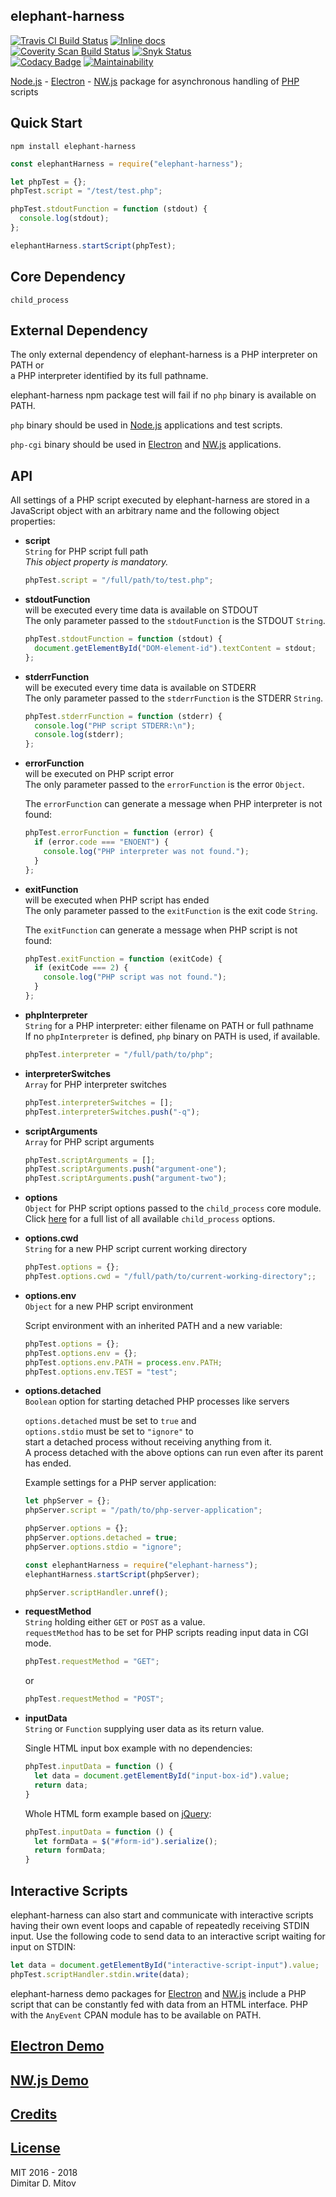 elephant-harness
--------------------------------------------------------------------------------
[![Travis CI Build Status](https://travis-ci.org/ddmitov/elephant-harness.svg?branch=master)](https://travis-ci.org/ddmitov/elephant-harness)
[![Inline docs](http://inch-ci.org/github/ddmitov/elephant-harness.svg?branch=master)](http://inch-ci.org/github/ddmitov/elephant-harness)  
[![Coverity Scan Build Status](https://scan.coverity.com/projects/11338/badge.svg)](https://scan.coverity.com/projects/ddmitov-elephant-harness)
[![Snyk Status](https://snyk.io/test/github/ddmitov/elephant-harness/badge.svg)](https://snyk.io/test/github/ddmitov/elephant-harness)  
[![Codacy Badge](https://api.codacy.com/project/badge/Grade/74d599477f164e13af8e3a03de20a1bf)](https://www.codacy.com/app/ddmitov/elephant-harness?utm_source=github.com&amp;utm_medium=referral&amp;utm_content=ddmitov/elephant-harness&amp;utm_campaign=Badge_Grade)
[![Maintainability](https://api.codeclimate.com/v1/badges/f728110055011b195a4d/maintainability)](https://codeclimate.com/github/ddmitov/elephant-harness/maintainability)

[Node.js](http://nodejs.org/) - [Electron](http://electron.atom.io/) - [NW.js](http://nwjs.io/) package for asynchronous handling of [PHP](http://php.net/) scripts

## Quick Start
``npm install elephant-harness``  

```javascript
const elephantHarness = require("elephant-harness");

let phpTest = {};
phpTest.script = "/test/test.php";

phpTest.stdoutFunction = function (stdout) {
  console.log(stdout);
};

elephantHarness.startScript(phpTest);
```

## Core Dependency
``child_process``

## External Dependency
The only external dependency of elephant-harness is a PHP interpreter on PATH or  
a PHP interpreter identified by its full pathname.  

elephant-harness npm package test will fail if no ``php`` binary is available on PATH.  

``php`` binary should be used in [Node.js](http://nodejs.org/) applications and test scripts.  

``php-cgi`` binary should be used in [Electron](http://electron.atom.io/) and [NW.js](http://nwjs.io/) applications.

## API
All settings of a PHP script executed by elephant-harness are stored in a JavaScript object with an arbitrary name and the following object properties:  

* **script**  
  ``String`` for PHP script full path  
  *This object property is mandatory.*  

  ```javascript
  phpTest.script = "/full/path/to/test.php";
  ```

* **stdoutFunction**  
  will be executed every time data is available on STDOUT  
  The only parameter passed to the ``stdoutFunction`` is the STDOUT ``String``.  

  ```javascript
  phpTest.stdoutFunction = function (stdout) {
    document.getElementById("DOM-element-id").textContent = stdout;
  };
  ```

* **stderrFunction**  
  will be executed every time data is available on STDERR  
  The only parameter passed to the ``stderrFunction`` is the STDERR ``String``.  

  ```javascript
  phpTest.stderrFunction = function (stderr) {
    console.log("PHP script STDERR:\n");
    console.log(stderr);
  };
  ```

* **errorFunction**  
  will be executed on PHP script error  
  The only parameter passed to the ``errorFunction`` is the error ``Object``.  

  The ``errorFunction`` can generate a message when PHP interpreter is not found:  

  ```javascript
  phpTest.errorFunction = function (error) {
    if (error.code === "ENOENT") {
      console.log("PHP interpreter was not found.");
    }
  };
  ```

* **exitFunction**  
  will be executed when PHP script has ended  
  The only parameter passed to the ``exitFunction`` is the exit code ``String``.  

  The ``exitFunction`` can generate a message when PHP script is not found:  

  ```javascript
  phpTest.exitFunction = function (exitCode) {
    if (exitCode === 2) {
      console.log("PHP script was not found.");
    }
  };
  ```

* **phpInterpreter**  
  ``String`` for a PHP interpreter: either filename on PATH or full pathname  
  If no ``phpInterpreter`` is defined, ``php`` binary on PATH is used, if available.  

  ```javascript
  phpTest.interpreter = "/full/path/to/php";
  ```

* **interpreterSwitches**  
  ``Array`` for PHP interpreter switches  

  ```javascript
  phpTest.interpreterSwitches = [];
  phpTest.interpreterSwitches.push("-q");
  ```

* **scriptArguments**  
  ``Array`` for PHP script arguments  

  ```javascript
  phpTest.scriptArguments = [];
  phpTest.scriptArguments.push("argument-one");
  phpTest.scriptArguments.push("argument-two");
  ```

* **options**  
  ``Object`` for PHP script options passed to the ``child_process`` core module.  
  Click [here](https://nodejs.org/api/child_process.html#child_process_child_process_spawn_command_args_options) for a full list of all available ``child_process`` options.

* **options.cwd**  
  ``String`` for a new PHP script current working directory  

  ```javascript
  phpTest.options = {};
  phpTest.options.cwd = "/full/path/to/current-working-directory";;
  ```

* **options.env**  
  ``Object`` for a new PHP script environment  

  Script environment with an inherited PATH and a new variable:  

  ```javascript
  phpTest.options = {};
  phpTest.options.env = {};
  phpTest.options.env.PATH = process.env.PATH;
  phpTest.options.env.TEST = "test";
  ```

* **options.detached**  
  ``Boolean`` option for starting detached PHP processes like servers  

  ``options.detached`` must be set to ``true`` and  
  ``options.stdio`` must be set to ``"ignore"`` to  
  start a detached process without receiving anything from it.  
  A process detached with the above options can run even after its parent has ended.  

  Example settings for a PHP server application:  

  ```javascript
  let phpServer = {};
  phpServer.script = "/path/to/php-server-application";

  phpServer.options = {};
  phpServer.options.detached = true;
  phpServer.options.stdio = "ignore";

  const elephantHarness = require("elephant-harness");
  elephantHarness.startScript(phpServer);

  phpServer.scriptHandler.unref();
  ```

* **requestMethod**  
  ``String`` holding either ``GET`` or ``POST`` as a value.  
  ``requestMethod`` has to be set for PHP scripts reading input data in CGI mode.  

  ```javascript
  phpTest.requestMethod = "GET";
  ```
  or  
  ```javascript
  phpTest.requestMethod = "POST";
  ```

* **inputData**  
  ``String`` or ``Function`` supplying user data as its return value.  

  Single HTML input box example with no dependencies:  

  ```javascript
  phpTest.inputData = function () {
    let data = document.getElementById("input-box-id").value;
    return data;
  }
  ```

  Whole HTML form example based on [jQuery](https://jquery.com/):  

  ```javascript
  phpTest.inputData = function () {
    let formData = $("#form-id").serialize();
    return formData;
  }
  ```

## Interactive Scripts
elephant-harness can also start and communicate with interactive scripts having their own event loops and capable of repeatedly receiving STDIN input. Use the following code to send data to an interactive script waiting for input on STDIN:

```javascript
let data = document.getElementById("interactive-script-input").value;
phpTest.scriptHandler.stdin.write(data);
```

elephant-harness demo packages for [Electron](https://www.npmjs.com/package/elephant-harness-demo-electron) and [NW.js](https://www.npmjs.com/package/elephant-harness-demo-nwjs) include a PHP script that can be constantly fed with data from an HTML interface. PHP with the ``AnyEvent`` CPAN module has to be available on PATH.  

## [Electron Demo](https://www.npmjs.com/package/elephant-harness-demo-electron)

## [NW.js Demo](https://www.npmjs.com/package/elephant-harness-demo-nwjs)

## [Credits](./CREDITS.md)

## [License](./LICENSE.md)
MIT 2016 - 2018  
Dimitar D. Mitov  

